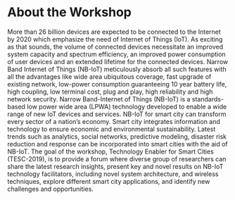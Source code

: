 # About the Workshop
More than 26 billion devices are expected to be connected to the Internet by 2020 which emphasize the need of Internet of Things (IoT). As exciting as that sounds, the volume of connected devices necessitate an improved system capacity and spectrum efficiency, an improved power consumption of user devices and an extended lifetime for the connected devices. Narrow Band Internet of Things (NB-IoT) meticulously absorb all such features with all the advantages like wide area ubiquitous coverage, fast upgrade of existing network, low-power consumption guaranteeing 10 year battery life, high coupling, low terminal cost, plug and play, high reliability and high network security. Narrow Band-Internet of Things (NB-IoT) is a standards-based low power wide area (LPWA) technology developed to enable a wide range of new IoT devices and services. NB-IoT for smart city can transform every sector of a nation’s economy. Smart city integrates information and technology to ensure economic and environmental sustainability. Latest trends such as analytics, social networks, predictive modeling, disaster risk reduction and response can be incorporated into smart cities with the aid of NB-IoT. The goal of the workshop, Technology Enabler for Smart Cities (TESC-2019), is to provide a forum where diverse group of researchers can share the latest research insights, present key and novel results on NB-IoT technology facilitators, including novel system architecture, and wireless techniques, explore different smart city applications, and identify new challenges and opportunities.
